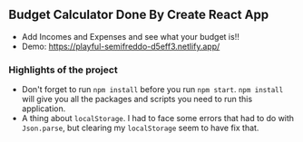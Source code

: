 ## Budget Calculator Done By Create React App

- Add Incomes and Expenses and see what your budget is!!
- Demo: https://playful-semifreddo-d5eff3.netlify.app/

### Highlights of the project

- Don't forget to run `npm install` before you run `npm start`. `npm install` will give you all the packages and scripts you need to run this application.
- A thing about `localStorage`. I had to face some errors that had to do with `Json.parse`, but clearing my `localStorage` seem to have fix that.
